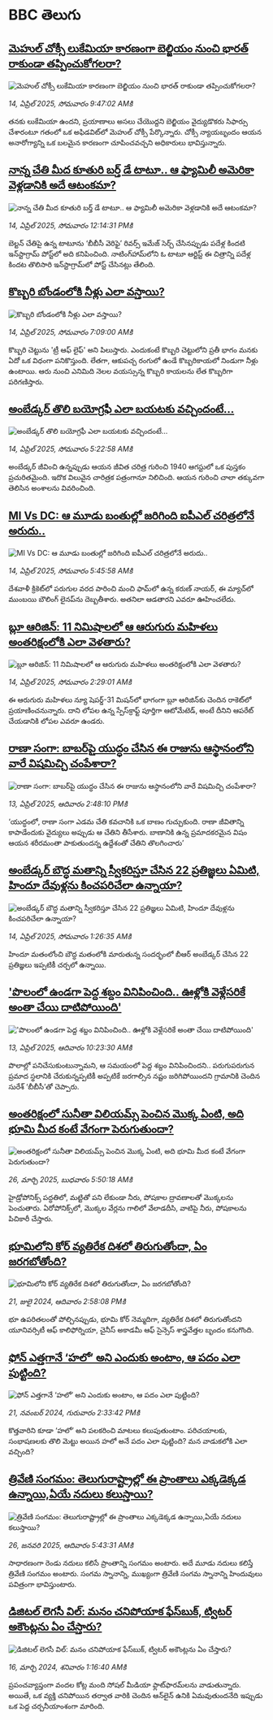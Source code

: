 # BBC తెలుగు## [మెహుల్ చోక్సీ లుకేమియా కారణంగా బెల్జియం నుంచి భారత్‌ రాకుండా తప్పించుకోగలరా?](https://www.bbc.com/telugu/articles/cly57v74edgo?at_campaign=githubrss)![మెహుల్ చోక్సీ లుకేమియా కారణంగా బెల్జియం నుంచి భారత్‌ రాకుండా తప్పించుకోగలరా?](https://ichef.bbci.co.uk/ace/standard/240/cpsprodpb/8bf0/live/ce7d0d20-1908-11f0-b1b3-7358f8d35a35.jpg)_14, ఏప్రిల్ 2025, సోమవారం 9:47:02 AMకి_తనకు లుకేమియా ఉందని, ప్రయాణాలు అసలు చేయొద్దని బెల్జియం వైద్యుడొకరు సిఫార్సు చేశారంటూ గతంలో ఒక అఫిడవిట్‌లో మెహుల్ చోక్సీ పేర్కొన్నారు. చోక్సీ న్యాయబృందం ఆయన అనారోగ్యాన్ని ఒక బలమైన కారణంగా చూపించవచ్చని అధికారులు భావిస్తున్నారు.## [నాన్న చేతి మీద కూతురి బర్త్ డే టాటూ.. ఆ ఫ్యామిలీ అమెరికా వెళ్లడానికి అదే ఆటంకమా?](https://www.bbc.com/telugu/articles/cd02lkr704jo?at_campaign=githubrss)![నాన్న చేతి మీద కూతురి బర్త్ డే టాటూ.. ఆ ఫ్యామిలీ అమెరికా వెళ్లడానికి అదే ఆటంకమా?](https://ichef.bbci.co.uk/ace/standard/240/cpsprodpb/a5a5/live/73b5e760-1929-11f0-8122-0b29abf84eb2.jpg)_14, ఏప్రిల్ 2025, సోమవారం 12:14:31 PMకి_బెల్టన్ చేతిపై ఉన్న టాటూను ‘బీబీసీ వెరిఫై’ రివర్స్ ఇమేజ్ సెర్చ్ చేసినప్పుడు పదేళ్ల కిందటి ఇన్‌స్టా‌గ్రామ్ పోస్ట్‌లో అది కనిపించింది. నాటింగ్‌హామ్‌లోని ఓ టాటూ ఆర్టిస్ట్ ఈ చిత్రాన్ని పదేళ్ల కిందట తొలిసారి ఇన్‌స్టాగ్రామ్‌లో పోస్ట్ చేసినట్లు తేలింది.## [కొబ్బరి బోండంలోకి నీళ్లు ఎలా వస్తాయి?](https://www.bbc.com/telugu/articles/czjn4mzxxy8o?at_campaign=githubrss)![కొబ్బరి బోండంలోకి నీళ్లు ఎలా వస్తాయి?](https://ichef.bbci.co.uk/ace/standard/240/cpsprodpb/46c5/live/684a55e0-18fd-11f0-8b11-7756b7b808cc.jpg)_14, ఏప్రిల్ 2025, సోమవారం 7:09:00 AMకి_కొబ్బరి చెట్టును 'ట్రీ ఆఫ్ లైఫ్' అని పిలుస్తారు. ఎందుకంటే కొబ్బరి చెట్టులోని ప్రతీ భాగం మనకు ఏదో ఒక విధంగా పనికొస్తుంది. లేతగా, ఆకుపచ్చ రంగులో ఉండే కొబ్బరికాయలో నిండుగా నీళ్లు ఉంటాయి. ఆరు నుంచి ఎనిమిది నెలల వయస్సున్న కొబ్బరి కాయలను లేత కొబ్బరిగా పరిగణిస్తారు.## [అంబేడ్కర్ తొలి బయోగ్రఫీ ఎలా బయటకు వచ్చిందంటే...](https://www.bbc.com/telugu/articles/cx20k1jpr3vo?at_campaign=githubrss)![అంబేడ్కర్ తొలి బయోగ్రఫీ ఎలా బయటకు వచ్చిందంటే...](https://ichef.bbci.co.uk/ace/standard/240/cpsprodpb/7889/live/26b90f10-1883-11f0-a455-cf1d5f751d2f.jpg)_14, ఏప్రిల్ 2025, సోమవారం 5:22:58 AMకి_అంబేడ్కర్ జీవించి ఉన్నప్పుడు ఆయన జీవిత చరిత్ర గురించి 1940 ఆగస్టులో ఒక పుస్తకం ప్రచురితమైంది. ఇదొక విలువైన చారిత్రక పత్రంగానూ నిలిచింది. ఆయన గురించి చాలా తక్కువగా తెలిసిన అంశాలను వివరించింది.## [MI Vs DC: ఆ మూడు బంతుల్లో జరిగింది ఐపీఎల్ చరిత్రలోనే అరుదు..](https://www.bbc.com/telugu/articles/c9qwygx7j78o?at_campaign=githubrss)![MI Vs DC: ఆ మూడు బంతుల్లో జరిగింది ఐపీఎల్ చరిత్రలోనే అరుదు..](https://ichef.bbci.co.uk/ace/standard/240/cpsprodpb/13f9/live/b544b1b0-18e9-11f0-8a1e-3ff815141b98.jpg)_14, ఏప్రిల్ 2025, సోమవారం 5:45:58 AMకి_దేశవాళీ క్రికెట్‌లో పరుగుల వరద పారించి మంచి ఫామ్‌లో ఉన్న కరుణ్ నాయర్, ఈ మ్యాచ్‌లో ముంబయి బౌలింగ్‌ లైనప్‌ను దెబ్బతీశారు. అతనిలా ఆడతారని ఎవరూ ఊహించలేదు.## [బ్లూ ఆరిజిన్: 11 నిమిషాలలో ఆ ఆరుగురు మహిళలు అంతరిక్షంలోకి ఎలా వెళతారు?](https://www.bbc.com/telugu/articles/c9qwx5nxz4jo?at_campaign=githubrss)![బ్లూ ఆరిజిన్: 11 నిమిషాలలో ఆ ఆరుగురు మహిళలు అంతరిక్షంలోకి ఎలా వెళతారు?](https://ichef.bbci.co.uk/ace/standard/240/cpsprodpb/64f6/live/a53d0040-1864-11f0-b1b3-7358f8d35a35.jpg)_14, ఏప్రిల్ 2025, సోమవారం 2:29:01 AMకి_ఈ ఆరుగురు మహిళలు న్యూ షెపర్డ్-31 మిషన్‌లో భాగంగా బ్లూ ఆరిజిన్‌కు చెందిన రాకెట్‌లో ప్రయాణించనున్నారు. దాని లోపల ఉన్న స్పేస్‌క్రాఫ్ట్ పూర్తిగా ఆటోమేటెడ్, అంటే దీనిని ఆపరేట్ చేయడానికి లోపల ఎవరూ ఉండరు.## [రాణా సంగా: బాబర్‌పై యుద్ధం చేసిన ఈ రాజును ఆస్థానంలోని వారే విషమిచ్చి చంపేశారా?](https://www.bbc.com/telugu/articles/cz019e4gz5mo?at_campaign=githubrss)![రాణా సంగా: బాబర్‌పై యుద్ధం చేసిన ఈ రాజును ఆస్థానంలోని వారే విషమిచ్చి చంపేశారా?](https://ichef.bbci.co.uk/ace/standard/240/cpsprodpb/fe57/live/00c9f4f0-186e-11f0-8a1e-3ff815141b98.jpg)_13, ఏప్రిల్ 2025, ఆదివారం 2:48:10 PMకి_‘యుద్ధంలో, రాణా సంగా ఎడమ చేతి కవచానికి ఒక బాణం గుచ్చుకుంది. రాణా జీవితాన్ని కాపాడేందుకు వైద్యులు అప్పుడు ఆ చేతిని తీసేశారు. బాణానికి ఉన్న ప్రమాదకరమైన విషం ఆయన శరీరమంతా పాకుతుందన్న ఉద్దేశంతో చేతిని తొలగించారు’## [అంబేడ్కర్ బౌద్ధ మతాన్ని స్వీకరిస్తూ చేసిన 22 ప్రతిజ్ఞలు ఏమిటి, హిందూ దేవుళ్లను కించపరిచేలా ఉన్నాయా?](https://www.bbc.com/telugu/articles/cgl066zmxzro?at_campaign=githubrss)![అంబేడ్కర్ బౌద్ధ మతాన్ని స్వీకరిస్తూ చేసిన 22 ప్రతిజ్ఞలు ఏమిటి, హిందూ దేవుళ్లను కించపరిచేలా ఉన్నాయా?](https://ichef.bbci.co.uk/ace/standard/240/cpsprodpb/e84a/live/4b2f64a0-7327-11ee-8139-61b1db4c8e2f.jpg)_14, ఏప్రిల్ 2025, సోమవారం 1:26:35 AMకి_హిందూ మతంలోంచి బౌద్ధ మతంలోకి మారుతున్న సందర్భంలో బీఆర్ అంబేడ్కర్ చేసిన 22 ప్రతిజ్ఞలు ఇప్పటికీ చర్చలో ఉన్నాయి.## ['పొలంలో ఉండగా పెద్ద శబ్దం వినిపించింది.. ఊళ్లోకి వెళ్లేసరికే అంతా చేయి దాటిపోయింది'](https://www.bbc.com/telugu/articles/cjewl127j1ko?at_campaign=githubrss)!['పొలంలో ఉండగా పెద్ద శబ్దం వినిపించింది.. ఊళ్లోకి వెళ్లేసరికే అంతా చేయి దాటిపోయింది'](https://ichef.bbci.co.uk/ace/standard/240/cpsprodpb/cc72/live/af8cefc0-1868-11f0-b1b3-7358f8d35a35.jpg)_13, ఏప్రిల్ 2025, ఆదివారం 10:23:30 AMకి_పొలాల్లో పనిచేసుకుంటున్నామని, ఆ సమయంలో పెద్ద శబ్దం వినిపించిందని.. పరుగుపరుగున ప్రమాద స్థలానికి చేరుకున్నప్పటికీ అప్పటికే జరగాల్సిన నష్టం జరిగిపోయిందని గ్రామానికి చెందిన సురేశ్ ‘బీబీసీ’తో చెప్పారు.## [అంతరిక్షంలో సునీతా విలియమ్స్ పెంచిన మొక్క ఏంటి, అది భూమి మీద కంటే వేగంగా పెరుగుతుందా?](https://www.bbc.com/telugu/articles/c1mn43gmj39o?at_campaign=githubrss)![అంతరిక్షంలో సునీతా విలియమ్స్ పెంచిన మొక్క ఏంటి, అది భూమి మీద కంటే వేగంగా పెరుగుతుందా?](https://ichef.bbci.co.uk/ace/standard/240/cpsprodpb/931a/live/71e4f570-0966-11f0-94d4-6f954f5dcfa3.jpg)_26, మార్చి 2025, బుధవారం 5:50:18 AMకి_హైడ్రోపోనిక్స్‌ పద్ధతిలో, మట్టితో పని లేకుండా నీరు, పోషకాల ద్రావణాలతో మొక్కలను పెంచుతారు. ఏరోపోనిక్స్‌లో, మొక్కల వేర్లను గాలిలో వేలాడదీసి, వాటిపై నీరు, పోషకాలను పిచికారీ చేస్తారు.## [భూమిలోని కోర్ వ్యతిరేక దిశలో తిరుగుతోందా, ఏం జరగబోతోంది?](https://www.bbc.com/telugu/articles/crgr7rnd7g4o?at_campaign=githubrss)![భూమిలోని కోర్ వ్యతిరేక దిశలో తిరుగుతోందా, ఏం జరగబోతోంది?](https://ichef.bbci.co.uk/ace/standard/240/cpsprodpb/cc28/live/4457bc00-3ec3-11ef-b2f4-77406157b906.jpg)_21, జులై 2024, ఆదివారం 2:58:08 PMకి_భూ ఉపరితలంతో పోల్చినప్పుడు, భూమి కోర్ నెమ్మదిగా, వ్యతిరేక దిశలో తిరుగుతోందని యూనివర్సిటీ ఆఫ్ కాలిఫోర్నియా, చైనీస్ అకాడమీ ఆఫ్ సైన్సెస్‌ శాస్త్రవేత్తల బృందం కనుగొంది.## [ఫోన్ ఎత్తగానే ‘హలో’ అని ఎందుకు అంటాం, ఆ పదం ఎలా పుట్టింది?](https://www.bbc.com/telugu/articles/cgj7x7gdjq4o?at_campaign=githubrss)![ఫోన్ ఎత్తగానే ‘హలో’ అని ఎందుకు అంటాం, ఆ పదం ఎలా పుట్టింది?](https://ichef.bbci.co.uk/ace/standard/240/cpsprodpb/0618/live/7a20ebb0-a807-11ef-b21e-5359bd56d02f.jpg)_21, నవంబర్ 2024, గురువారం 2:33:42 PMకి_కొత్తవారిని కూడా ‘హలో’ అని పలకరించి మాటలు కలుపుతుంటాం.  పరిచయాలకు, సంభాషణలకు తొలి మెట్టు అయిన హలో అనే పదం ఎలా పుట్టింది? మన వాడుకలోకి ఎలా వచ్చింది?## [త్రివేణి సంగమం: తెలుగురాష్ట్రాల్లో ఈ ప్రాంతాలు ఎక్కడెక్కడ ఉన్నాయి,ఏయే నదులు కలుస్తాయి? ](https://www.bbc.com/telugu/articles/cz7elrr17jeo?at_campaign=githubrss)![త్రివేణి సంగమం: తెలుగురాష్ట్రాల్లో ఈ ప్రాంతాలు ఎక్కడెక్కడ ఉన్నాయి,ఏయే నదులు కలుస్తాయి? ](https://ichef.bbci.co.uk/ace/standard/240/cpsprodpb/9dad/live/7f50e780-da42-11ef-a37f-eba91255dc3d.jpg)_26, జనవరి 2025, ఆదివారం 5:43:31 AMకి_సాధారణంగా రెండు నదులు కలిసే ప్రాంతాన్ని సంగమం అంటారు. అదే మూడు నదులు కలిస్తే త్రివేణి సంగమం అంటారు. సంగమ స్నానాన్ని, ముఖ్యంగా త్రివేణి సంగమ స్నానాన్ని హిందువులు పవిత్రంగా భావిస్తుంటారు.## [డిజిటల్ లెగసీ విల్: మనం చనిపోయాక ఫేస్‌బుక్, ట్విటర్‌ అకౌంట్లను ఏం చేస్తారు?](https://www.bbc.com/telugu/articles/cx0zl1qeyq2o?at_campaign=githubrss)![డిజిటల్ లెగసీ విల్: మనం చనిపోయాక ఫేస్‌బుక్, ట్విటర్‌ అకౌంట్లను ఏం చేస్తారు?](https://ichef.bbci.co.uk/ace/standard/240/cpsprodpb/bea2/live/2323ffd0-e2d4-11ee-9410-0f893255c2a0.jpg)_16, మార్చి 2024, శనివారం 1:16:40 AMకి_ప్రపంచవ్యాప్తంగా వందల కోట్ల మంది సోషల్ మీడియా ఫ్లాట్‌ఫారమ్‌లను వాడుతున్నారు. అయితే, ఒక వ్యక్తి చనిపోయిన తర్వాత వారికి చెందిన ఆన్‌లైన్ ఉనికి ఏమవుతుందనేది ఇప్పుడు ఒక పెద్ద చర్చనీయాంశంగా మారింది.